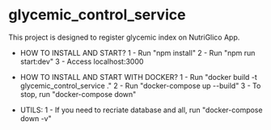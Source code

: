 # glycemic_control_service
This project is designed to register glycemic index on NutriGlico App.

* HOW TO INSTALL AND START?
    1 - Run "npm install"
    2 - Run "npm run start:dev"
    3 - Access localhost:3000

* HOW TO INSTALL AND START WITH DOCKER?
    1 - Run "docker build -t glycemic_control_service ."
    2 - Run "docker-compose up --build"
    3 - To stop, run "docker-compose down"

* UTILS:
    1 - If you need to recriate database and all, run "docker-compose down -v"
